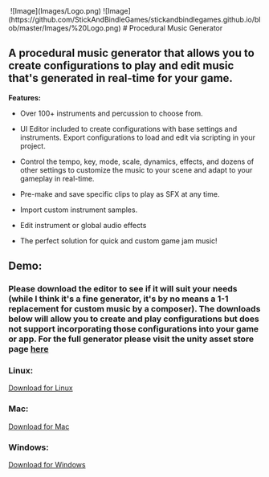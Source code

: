 <img src="Images/Logo.png" alt="" class="inline"/>
![Image](Images/Logo.png)
![Image](https://github.com/StickAndBindleGames/stickandbindlegames.github.io/blob/master/Images/%20Logo.png)
# Procedural Music Generator

## A procedural music generator that allows you to create configurations to play and edit music that's generated in real-time for your game. 

**Features:**
- Over 100+ instruments and percussion to choose from.

- UI Editor included to create configurations with base settings and instruments.  Export configurations to load and edit via scripting in your project.

- Control the tempo, key, mode, scale, dynamics, effects, and dozens of other settings to customize the music to your scene and adapt to your gameplay in real-time. 

- Pre-make and save specific clips to play as SFX at any time.

- Import custom instrument samples.

- Edit instrument or global audio effects

- The perfect solution for quick and custom game jam music!

## Demo:
### Please download the editor to see if it will suit your needs (while I think it's a fine generator, it's by no means a 1-1 replacement for custom music by a composer). The downloads below will allow you to create and play configurations but does not support incorporating those configurations into your game or app. For the full generator please visit the unity asset store page [here](https://www.assetstore.unity3d.com/#!/content/99791)

### Linux:
[Download for Linux](https://github.com/StickAndBindleGames/ProceduralMusicPlayer_Linux)

### Mac:
[Download for Mac](https://github.com/StickAndBindleGames/ProceduralMusicPlayer_Mac)

### Windows:
[Download for Windows](https://github.com/StickAndBindleGames/ProceduralMusicPlayer_Win)
